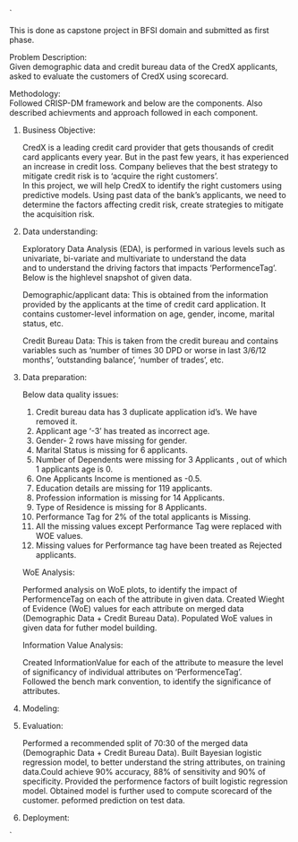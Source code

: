 `<p>This is done as capstone project in BFSI domain and submitted as first phase.</p>
<p>Problem Description:<br>
Given demographic data and credit bureau data of the CredX applicants, asked to evaluate the customers of CredX using scorecard.</p>
<p>Methodology:<br>
Followed CRISP-DM framework and below are the components. Also described achievments and approach followed in each component.</p>
<ol>
<li>
<p>Business Objective:</p>
<p>CredX is a leading credit card provider that gets thousands of credit card applicants every year. But in the past few years, it has experienced an increase in credit loss. Company believes that the best strategy to mitigate credit risk is to ‘acquire the right customers’.<br>
In this project, we will help CredX to identify the right customers using predictive models. Using past data of the bank’s applicants, we need to determine the factors affecting credit risk, create strategies to mitigate the acquisition risk.</p>
</li>
</ol>
<ol start="2">
<li>
<p>Data understanding:</p>
<p>Exploratory Data Analysis (EDA), is performed in various levels such as univariate, bi-variate and multivariate to understand the data<br>
and to understand the driving factors that impacts ‘PerformenceTag’. Below is the highlevel snapshot of given data.</p>
<p>Demographic/applicant data: This is obtained from the information provided by the applicants at the time of credit card application. It contains customer-level information on age, gender, income, marital status, etc.</p>
<p>Credit Bureau Data: This is taken from the credit bureau and contains variables such as ‘number of times 30 DPD or worse in last 3/6/12 months’, ‘outstanding balance’, ‘number of trades’, etc.</p>
</li>
<li>
<p>Data preparation:</p>
<p>Below data quality issues:</p>
<ol>
<li>Credit bureau data has 3 duplicate application id’s. We have removed it.</li>
<li>Applicant age ‘-3’ has treated as incorrect age.</li>
<li>Gender- 2 rows have missing for gender.</li>
<li>Marital Status is missing for 6 applicants.</li>
<li>Number of Dependents were missing for 3 Applicants , out of which 1 applicants age is 0.</li>
<li>One Applicants Income is mentioned as -0.5.</li>
<li>Education details are missing for 119 applicants.</li>
<li>Profession information is missing for 14 Applicants.</li>
<li>Type of Residence is missing for 8 Applicants.</li>
<li>Performance Tag for 2% of the total applicants is Missing.</li>
<li>All the missing values except Performance Tag were replaced with WOE values.</li>
<li>Missing values for Performance tag have been treated as Rejected applicants.</li>
</ol>
<p>WoE Analysis:</p>
<p>Performed analysis on WoE plots, to identify the impact of PerformenceTag on each of the attribute in given data. Created Wieght of Evidence (WoE) values for each attribute on merged data (Demographic Data + Credit Bureau Data). Populated WoE values in given data for futher model building.</p>
<p>Information Value Analysis:</p>
<p>Created InformationValue for each of the attribute to measure the level of significancy of individual attributes on ‘PerformenceTag’.<br>
Followed the bench mark convention, to identify the significance of attributes.</p>
</li>
<li>
<p>Modeling:</p>
</li>
<li>
<p>Evaluation:</p>
<p>Performed a recommended split of 70:30 of the merged data (Demographic Data + Credit Bureau Data). Built Bayesian logistic regression model, to better understand the string attributes, on training data.Could achieve 90% accuracy, 88% of sensitivity and 90% of specificity. Provided the performence factors of built logistic regression model. Obtained model is further used to compute scorecard of the customer. peformed prediction on test data.</p>
</li>
<li>
<p>Deployment:</p>
</li>
</ol>`